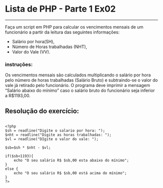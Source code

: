 # Lista de PHP - Parte 1 Ex02

***

Faça um script em PHP para calcular os vencimentos mensais de um funcionário a partir
da leitura das seguintes informações: 

* Salário por hora(SH), 
* Número de Horas trabalhadas (NHT),
* Valor do Vale (VV). 

### instruções:
Os vencimentos mensais são calculados multiplicando o salário por hora pelo número
de horas trabalhadas (Salário Bruto) e subtraindo-se o valor do vale já retirado pelo funcionário.
O programa deve imprimir a mensagem “Salário abaixo do mínimo” caso o salário bruto do funcionário seja
inferior a R$1193,00.


## Resolução do exercício:

```

<?php
$sh = readline("Digite o salario por hora: ");
$nht = readline("Digite as horas trabalhadas: ");
$vl = readline("DIgite o valor do vale: ");

$sb=$sh * $nht - $vl;

if($sb<1193){
    echo "O seu salário R$ $sb,00 esta abaixo do mínimo";
}
else {
    echo "O seu salário R$ $sb,00 está acima do mínimo";
}
?>

```